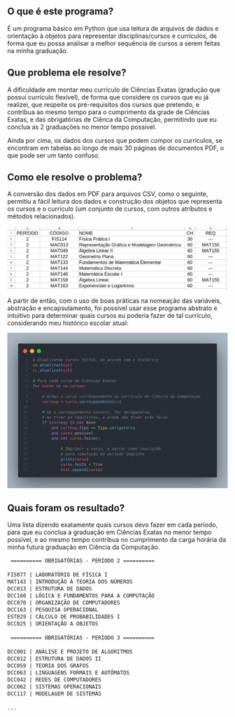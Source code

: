 ## O que é este programa?

É um programa básico em Python que usa leitura de arquivos de dados e orientação à objetos para representar disciplinas/cursos e currículos, de forma que eu possa analisar a melhor sequência de cursos a serem feitas na minha graduação. 

## Que problema ele resolve?

A dificuldade em montar meu currículo de Ciências Exatas (gradução que possui currículo flexível), de forma que considere os cursos que eu já realizei, que respeite os pré-requisitos dos cursos que pretendo, e contribua ao mesmo tempo para o cumprimento da grade de Ciências Exatas, e das obrigatórias de Ciênca da Computação, permitindo que eu conclua as 2 graduações no menor tempo possível. 

Ainda por cima, os dados dos cursos que podem compor os currículos, se encontram em tabelas ao longo de mais 30 páginas de documentos PDF, o que pode ser um tanto confuso. 



## Como ele resolve o problema?

A conversão dos dados em PDF para arquivos CSV, como o seguinte, permitiu a fácil leitura dos dados e construção dos objetos que representa os cursos e o currículo (um conjunto de cursos, com outros atributos e métodos relacionados).

![](assets/tabela_csv.png) 

A partir de então, com o uso de boas práticas na nomeação das variáveis, abstração e encapsulamento, foi possível usar esse programa abstrato e intuitivo para determinar quais cursos eu poderia fazer de tal currículo, considerando meu histórico escolar atual:

![](assets/usage.png) 

## Quais foram os resultado?

Uma lista dizendo exatamente quais cursos devo fazer em cada período, para que eu conclua a graduação em Ciências Exatas no menor tempo possível, e ao mesmo tempo contribua no cumprimento da carga horária da minha futura graduação em Ciência da Computação.

```
 ========== OBRIGATÓRIAS - PERÍODO 2 ========== 

FIS077 | LABORATÓRIO DE FÍSICA I
MAT143 | INTRODUÇÃO À TEORIA DOS NÚMEROS
DCC013 | ESTRUTURA DE DADOS
DCC160 | LÓGICA E FUNDAMENTOS PARA A COMPUTAÇÃO
DCC070 | ORGANIZAÇÃO DE COMPUTADORES
DCC163 | PESQUISA OPERACIONAL
EST029 | CÁLCULO DE PROBABILIDADES I
DCC025 | ORIENTAÇÃO A OBJETOS

 ========== OBRIGATÓRIAS - PERÍODO 3 ========== 

DCC001 | ANÁLISE E PROJETO DE ALGORITMOS
DCC012 | ESTRUTURA DE DADOS II
DCC059 | TEORIA DOS GRAFOS
DCC063 | LINGUAGENS FORMAIS E AUTÔMATOS
DCC042 | REDES DE COMPUTADORES
DCC062 | SISTEMAS OPERACIONAIS
DCC117 | MODELAGEM DE SISTEMAS

...
```
